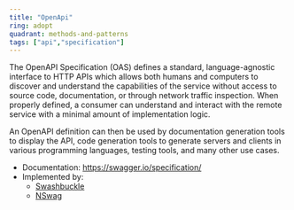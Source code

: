 ```yaml
---
title: "OpenApi"
ring: adopt
quadrant: methods-and-patterns
tags: ["api","specification"]
---
```

The OpenAPI Specification (OAS) defines a standard, language-agnostic interface to HTTP APIs which allows both humans and computers to discover and understand the capabilities of the service without access to source code, documentation, or through network traffic inspection. When properly defined, a consumer can understand and interact with the remote service with a minimal amount of implementation logic.

An OpenAPI definition can then be used by documentation generation tools to display the API, code generation tools to generate servers and clients in various programming languages, testing tools, and many other use cases.

- Documentation: https://swagger.io/specification/
- Implemented by: 
  - [Swashbuckle](languages-and-frameworks/Swashbuckle.html)
  - [NSwag](languages-and-frameworks/NSwag.html)
